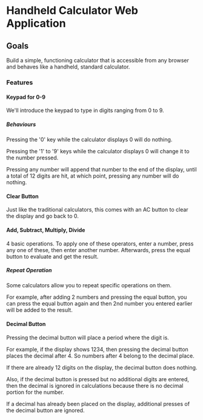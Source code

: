 # Handheld Calculator Web Application

## Goals

Build a simple, functioning calculator that is accessible
from any browser and behaves like a handheld, standard calculator.

### Features

#### Keypad for 0-9

We'll introduce the keypad to type in digits ranging from
0 to 9.

##### Behaviours

Pressing the '0' key while the calculator displays 0 will do nothing.

Pressing the '1' to '9' keys while the calculator displays 0 will change it to the number pressed.

Pressing any number will append that number to the end of the display, until a total of 12 digits are hit, at which point, pressing any number will do nothing.

#### Clear Button

Just like the traditional calculators, this comes with an AC button to clear the display and go back to 0.

#### Add, Subtract, Multiply, Divide

4 basic operations. To apply one of these operators, enter a number, press any one of these, then enter another number. Afterwards, press the equal button to evaluate and get the result.

##### Repeat Operation

Some calculators allow you to repeat specific operations on them.

For example, after adding 2 numbers and pressing the equal button, you can press the equal button again and then 2nd number you entered earlier will be added to the result.

#### Decimal Button

Pressing the decimal button will place a period where the digit is.

For example, if the display shows 1234, then pressing the decimal button places the decimal after 4. So numbers after 4 belong to the decimal place.

If there are already 12 digits on the display, the decimal button does nothing.

Also, if the decimal button is pressed but no additional digits are entered, then the decimal is ignored in calculations because there is no decimal portion for the number.

If a decimal has already been placed on the display, additional presses of the decimal button are ignored.
